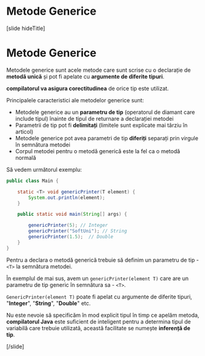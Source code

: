 # Metode Generice

[slide hideTitle]
# Metode Generice

Metodele generice sunt acele metode care sunt scrise cu o declarație de **metodă unică** și pot fi apelate cu **argumente de diferite tipuri**.

**compilatorul va asigura corectitudinea** de orice tip este utilizat.

Principalele caracteristici ale metodelor generice sunt:

- Metodele generice au un **parametru de tip** (operatorul de diamant care include tipul) înainte de tipul de returnare a declarației metodei
- Parametrii de tip pot fi **delimitați** (limitele sunt explicate mai târziu în articol)
- Metodele generice pot avea parametri de tip **diferiți** separați prin virgule în semnătura metodei
- Corpul metodei pentru o metodă generică este la fel ca o metodă normală

Să vedem următorul exemplu:
```java live no-template
public class Main {

    static <T> void genericPrinter(T element) {
        System.out.println(element);
    }

    public static void main(String[] args) {

        genericPrinter(5); // Integer
        genericPrinter("SoftUni"); // String
        genericPrinter(1.5);  // Double
    }
}
```

Pentru a declara o metodă generică trebuie să definim un parametru de tip - `<T>` la semnătura metodei.

În exemplul de mai sus, avem un `genericPrinter(element T)` care are un parametru de tip generic în semnătura sa - `<T>`.

`GenericPrinter(element T)` poate fi apelat cu argumente de diferite tipuri, "**Integer**", "**String**", "**Double**" etc.

Nu este nevoie să specificăm în mod explicit tipul în timp ce apelăm metoda, **compilatorul Java** este suficient de inteligent pentru a determina tipul de variabilă care trebuie utilizată, această facilitate se numește **inferență de tip**.


[/slide]

